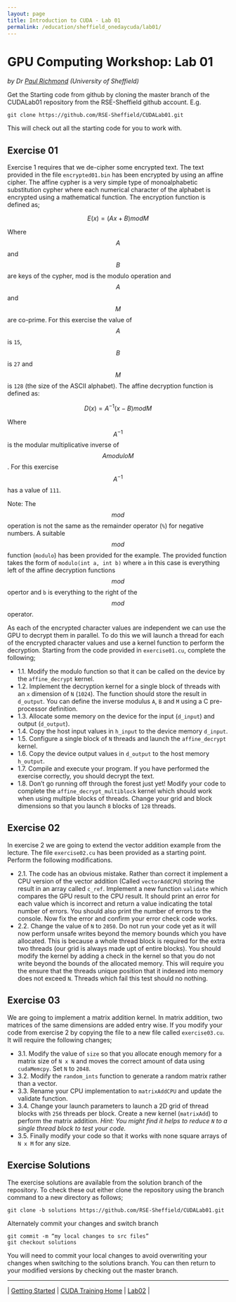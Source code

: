 ```yaml
---
layout: page
title: Introduction to CUDA - Lab 01
permalink: /education/sheffield_onedaycuda/lab01/
---
```


# GPU Computing Workshop: Lab 01 #

*by Dr [Paul Richmond](http://paulrichmond.shef.ac.uk/) (University of Sheffield)*

Get the Starting code from github by cloning the master branch of the CUDALab01 repository from the RSE-Sheffield github account. E.g. 
    
    git clone https://github.com/RSE-Sheffield/CUDALab01.git
    
This will check out all the starting code for you to work with.

## Exercise 01 ##

Exercise 1 requires that we de-cipher some encrypted text. The text provided in the file `encrypted01.bin` has been encrypted by using an affine cipher. The affine cypher is a very simple type of monoalphabetic substitution cypher where each numerical character of the alphabet is encrypted using a mathematical function. The encryption function is defined as;

$$E(x)=(Ax+B) mod M$$

Where $$A$$ and $$B$$ are keys of the cypher, mod is the modulo operation and $$A$$ and $$M$$ are co-prime. For this exercise the value of $$A$$ is `15`, $$B$$ is `27` and $$M$$ is `128` (the size of the ASCII alphabet). The affine decryption function is defined as:

$$D(x)= A^{-1} (x-B)  mod M$$

Where $$A^{-1}$$ is the modular multiplicative inverse of $$A modulo M$$. For this exercise $$A^{-1}$$ has a value of `111`. 

Note: The $$mod$$ operation is not the same as the remainder operator (`%`) for negative numbers. A suitable $$mod$$ function (`modulo`) has been provided for the example. The provided function takes the form of `modulo(int a, int b)` where `a` in this case is everything left of the affine decryption functions $$mod$$ opertor and `b` is everything to the right of the $$mod$$ operator.

As each of the encrypted character values are independent we can use the GPU to decrypt them in parallel. To do this we will launch a thread for each of the encrypted character values and use a kernel function to perform the decryption. Starting from the code provided in `exercise01.cu`, complete the following;

* 1.1. Modify the modulo function so that it can be called on the device by the `affine_decrypt` kernel. 
* 1.2. Implement the decryption kernel for a single block of threads with an `x` dimension of `N` (`1024`). The function should store the result in `d_output`. You can define the inverse modulus `A`, `B` and `M` using a C pre-processor definition. 
* 1.3. Allocate some memory on the device for the input (`d_input`) and output (`d_output`). 
* 1.4. Copy the host input values in `h_input` to the device memory `d_input`.
* 1.5. Configure a single block of `N` threads and launch the `affine_decrypt` kernel.
* 1.6. Copy the device output values in `d_output` to the host memory `h_output`.
* 1.7. Compile and execute your program. If you have performed the exercise correctly, you should decrypt the text.
* 1.8. Don’t go running off through the forest just yet! Modify your code to complete the `affine_decrypt_multiblock` kernel which should work when using multiple blocks of threads. Change your grid and block dimensions so that you launch `8` blocks of `128` threads.

## Exercise 02 ##

In exercise 2 we are going to extend the vector addition example from the lecture. The file `exercise02.cu` has been provided as a starting point. Perform the following modifications.

* 2.1. The code has an obvious mistake. Rather than correct it implement a CPU version of the vector addition (Called `vectorAddCPU`) storing the result in an array called `c_ref`. Implement a new function `validate` which compares the GPU result to the CPU result. It should print an error for each value which is incorrect and return a value indicating the total number of errors. You should also print the number of errors to the console. Now fix the error and confirm your error check code works.
* 2.2. Change the value of `N` to `2050`. Do not run your code yet as it will now perform unsafe writes beyond the memory bounds which you have allocated. This is because a whole thread block is required for the extra two threads (our grid is always made upt of entire blocks). You should modify the kernel by adding a check in the kernel so that you do not write beyond the bounds of the allocated memory. This will require you the ensure that the threads unique position that it indexed into memory does not exceed `N`. Threads which fail this test should no nothing. 

## Exercise 03 ##

We are going to implement a matrix addition kernel. In matrix addition, two matrices of the same dimensions are added entry wise. If you modify your code from exercise 2 by copying the file to a new file called `exercise03.cu`. It will require the following changes;

* 3.1. Modify the value of `size` so that you allocate enough memory for a matrix size of `N x N` and moves the correct amount of data using `cudaMemcpy`. Set `N` to `2048`. 
* 3.2. Modify the `random_ints` function to generate a random matrix rather than a vector.
* 3.3. Rename your CPU implementation to `matrixAddCPU` and update the validate function.
* 3.4. Change your launch parameters to launch a 2D grid of thread blocks with `256` threads per block. Create a new kernel (`matrixAdd`) to perform the matrix addition. *Hint: You might find it helps to reduce `N` to a single thread block to test your code.*
* 3.5. Finally modify your code so that it works with none square arrays of `N x M` for any size. 

## Exercise Solutions ##

The exercise solutions are available from the solution branch of the repository. To check these out either clone the repository using the branch command to a new directory as follows;

    git clone -b solutions https://github.com/RSE-Sheffield/CUDALab01.git
 
Alternately commit your changes and switch branch

    git commit -m “my local changes to src files” 
    git checkout solutions
 
You will need to commit your local changes to avoid overwriting your changes when switching to the solutions branch. You can then return to your modified versions by checking out the master branch.


---

&#124; [Getting Started](../qwiklab) &#124; [CUDA Training Home](../) &#124; [Lab02](../lab02) &#124;


